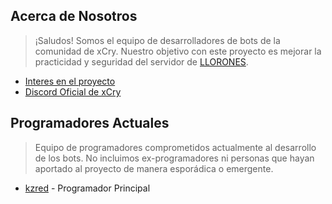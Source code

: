 ## Acerca de Nosotros
> ¡Saludos! Somos el equipo de desarrolladores de bots de la comunidad de xCry. Nuestro objetivo con este proyecto es mejorar la practicidad y seguridad del servidor de [LLORONES]().

* [Interes en el proyecto](https://discord.com/channels/753629616954015764/987557726710276096)
* [Discord Oficial de xCry](https://discord.gg/xcry)

## Programadores Actuales
> Equipo de programadores comprometidos actualmente al desarrollo de los bots. No incluimos ex-programadores ni personas que hayan aportado al proyecto de manera esporádica o emergente.

- [kzred](https://twitter.com/kredmp) - Programador Principal
